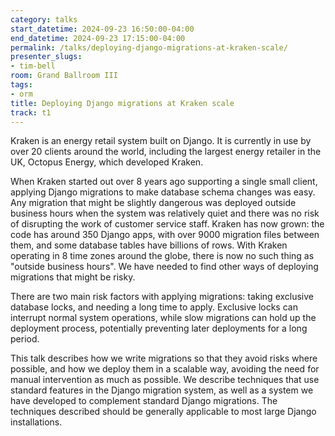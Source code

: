 ```yaml
---
category: talks
start_datetime: 2024-09-23 16:50:00-04:00
end_datetime: 2024-09-23 17:15:00-04:00
permalink: /talks/deploying-django-migrations-at-kraken-scale/
presenter_slugs:
- tim-bell
room: Grand Ballroom III
tags:
- orm
title: Deploying Django migrations at Kraken scale
track: t1
---
```


Kraken is an energy retail system built on Django. It is currently in use by over 20 clients around the world, including the largest energy retailer in the UK, Octopus Energy, which developed Kraken.

When Kraken started out over 8 years ago supporting a single small client, applying Django migrations to make database schema changes was easy. Any migration that might be slightly dangerous was deployed outside business hours when the system was relatively quiet and there was no risk of disrupting the work of customer service staff. Kraken has now grown: the code has around 350 Django apps, with over 9000 migration files between them, and some database tables have billions of rows. With Kraken operating in 8 time zones around the globe, there is now no such thing as "outside business hours". We have needed to find other ways of deploying migrations that might be risky.

There are two main risk factors with applying migrations: taking exclusive database locks, and needing a long time to apply. Exclusive locks can interrupt normal system operations, while slow migrations can hold up the deployment process, potentially preventing later deployments for a long period.

This talk describes how we write migrations so that they avoid risks where possible, and how we deploy them in a scalable way, avoiding the need for manual intervention as much as possible. We describe techniques that use standard features in the Django migration system, as well as a system we have developed to complement standard Django migrations. The techniques described should be generally applicable to most large Django installations.
